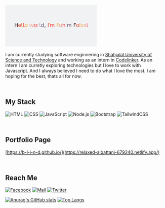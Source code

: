 ![img](portfolio.gif)

I am currently studying software enginnering in [Shahjalal University of Science and Technology](https://www.sust.edu/) and working as an intern in [Codelinker](https://www.codelinker.com). As an intern I am curretly exploring technologies but I love to work with Javascript. And I always believed I need to do what I love the most. I am hoping for the best, thats all for now.

<br>

## My Stack

![HTML](https://img.shields.io/badge/-HTML-%232c3e50?style=for-the-badge&logo=html5)
![CSS](https://img.shields.io/badge/-CSS-%232c3e50?style=for-the-badge&logo=css3)
![JavaScript](https://img.shields.io/badge/-JavaScript-%232c3e50?style=for-the-badge&logo=javascript)
![Node.js](https://img.shields.io/badge/-Node.js-%232c3e50?style=for-the-badge&logo=node.js)
![Bootstrap](https://img.shields.io/badge/-Bootstrap-%232c3e50?style=for-the-badge&logo=bootstrap)
![TailwindCSS](https://img.shields.io/badge/-Tailwind-%232c3e50?style=for-the-badge&logo=tailwindcss)

<br>

## Portfolio Page

[https://b-l-i-n-d.github.io/](https://relaxed-albattani-679240.netlify.app/)

<br>

## Reach Me

[![Facebook](https://img.shields.io/badge/-facebook-%232c3e50?style=for-the-badge&logo=facebook)](https://www.facebook.com/abir.fahim.faisal/)
[![Mail](https://img.shields.io/badge/-gmail-%232c3e50?style=for-the-badge&logo=gmail)](mailto:fahim.faisal.abir@gmail.com)
[![Twitter](https://img.shields.io/badge/-twitter-%232c3e50?style=for-the-badge&logo=twitter)](https://twitter.com/fahimfaisalabir)


[![Anurag's GitHub stats](https://github-readme-stats.vercel.app/api?username=b-l-i-n-d&show_icons=true&theme=dark)](https://github.com/anuraghazra/github-readme-stats)
[![Top Langs](https://github-readme-stats.vercel.app/api/top-langs/?username=b-l-i-n-d&theme=dark)](https://github.com/anuraghazra/github-readme-stats)

